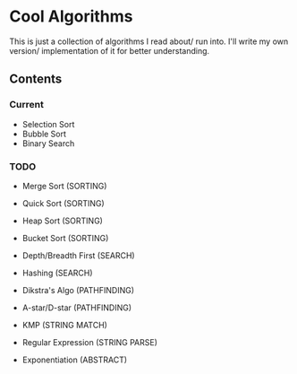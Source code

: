 # Cool Algorithms

This is just a collection of algorithms I read about/ run into.
I'll write my own version/ implementation of it for better understanding.


## Contents
### Current
- Selection Sort
- Bubble Sort
- Binary Search

### TODO
- Merge Sort (SORTING)
- Quick Sort (SORTING)
- Heap Sort (SORTING)
- Bucket Sort (SORTING)

- Depth/Breadth First (SEARCH)
- Hashing (SEARCH)

- Dikstra's Algo (PATHFINDING)
- A-star/D-star (PATHFINDING)

- KMP (STRING MATCH)
- Regular Expression (STRING PARSE)

- Exponentiation (ABSTRACT)
